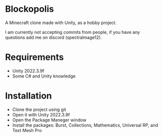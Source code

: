 # Blockopolis
A Minecraft clone made with Unity, as a hobby project.

I am currently not accepting commits from people,
if you have any questions add me on discord (spectralmage12).

# Requirements
- Unity 2022.3.9f
- Some C# and Unity knowledge

# Installation
- Clone the project using git
- Open it with Unity 2022.3.9f
- Open the Package Maneger window
- Install the packages: Burst, Collections, Mathematics, Universal RP, and Text Mesh Pro
